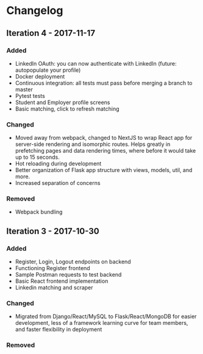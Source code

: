 # Changelog

## Iteration 4 - 2017-11-17

### Added
- LinkedIn OAuth: you can now authenticate with LinkedIn (future: autopopulate your profile)
- Docker deployment
- Continuous integration: all tests must pass before merging a branch to master
- Pytest tests
- Student and Employer profile screens
- Basic matching, click to refresh matching

### Changed
- Moved away from webpack, changed to NextJS to wrap React app for server-side rendering and isomorphic routes. Helps greatly in prefetching pages and data rendering times, where before it would take up to 15 seconds. 
- Hot reloading during development
- Better organization of Flask app structure with views, models, util, and more.
- Increased separation of concerns

### Removed
- Webpack bundling

## Iteration 3 - 2017-10-30

### Added
- Register, Login, Logout endpoints on backend
- Functioning Register frontend
- Sample Postman requests to test backend
- Basic React frontend implementation
- Linkedin matching and scraper

### Changed
- Migrated from Django/React/MySQL to Flask/React/MongoDB for easier development, less of a framework learning curve for team members, and faster flexibility in deployment 

### Removed
